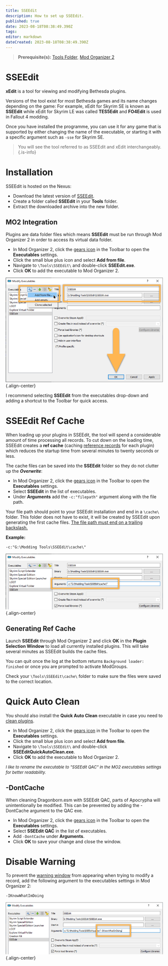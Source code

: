 ```yaml
---
title: SSEEdit
description: How to set up SSEEdit.
published: true
date: 2023-08-18T08:38:49.390Z
tags: 
editor: markdown
dateCreated: 2023-08-18T08:38:49.390Z
---
```


> **Prerequisite(s):** [Tools Folder](/tools/tools-folder), [Mod Organizer 2](/mo2)

# SSEEdit

**xEdit** is a tool for viewing and modifying Bethesda plugins.

Versions of the tool exist for most Bethesda games and its name changes depending on the game: For example, xEdit for Skyrim SE is known as **SSEEdit** while xEdit for Skyrim LE was called **TES5Edit** and **FO4Edit** is used in Fallout 4 modding.

Once you have installed the programme, you can use it for any game that is supported by either changing the name of the executable, or starting it with a specific argument such as `-sse` for Skyrim SE.

> You will see the tool referred to as SSEEdit and xEdit interchangeably.
{.is-info}

# Installation

SSEEdit is hosted on the Nexus:

- Download the latest version of [SSEEdit](https://www.nexusmods.com/skyrimspecialedition/mods/164).
- Create a folder called **SSEEdit** in your **Tools** folder.
- Extract the downloaded archive into the new folder.

## MO2 Integration

Plugins are data folder files which means **SSEEdit** must be run through Mod Organizer 2 in order to access its virtual data folder.

- In Mod Organizer 2, click the [gears icon](/basics/mo2-executables-settings.png) in the Toolbar to open the **Executables** settings.
- Click the small blue plus icon and select **Add from file**.
- Navigate to `\Tools\SSEEdit\` and double-click **SSEEdit.exe**.
- Click **OK** to add the executable to Mod Organizer 2.

![add-sseedit-to-mo2.png](/tools/add-sseedit-to-mo2.png){.align-center}

I recommend selecting **SSEEdit** from the executables drop-down and adding a shortcut to the Toolbar for quick access.

# SSEEdit Ref Cache

When loading up your plugins in SSEEdit, the tool will spend a considerable amount of time processing all records. To cut down on the loading time, SSEEdit creates a **ref cache** (caching [reference records](/knowledge-base/references) for each plugin) which reduces the startup time from several minutes to twenty seconds or less.

The cache files can be saved into the **SSEEdit** folder so they do not clutter up the ***Overwrite***:

- In Mod Organizer 2, click the [gears icon](/bascis/mo2-executables-settings.png) in the Toolbar to open the **Executables** settings.
- Select **SSEEdit** in the list of executables.
- Under **Arguments** add the `-c:"filepath"` argument along with the file path.

Your file path should point to your SSEEdit installation and end in a `\cache\` folder. This folder does not have to exist, it will be created by SSEEdit upon generating the first cache files. <u>The file path must end on a trailing backslash.</u>

**Example:**

```
-c:"G:\Modding Tools\SSEEdit\cache\"
```

![sseedit-refcache-argument.png](/tools/sseedit-refcache-argument.png){.align-center}

## Generating Ref Cache

Launch **SSEEdit** through Mod Organizer 2 and click **OK** in the **Plugin Selection Window** to load all currently installed plugins. This will take several minutes as SSEEdit builds the cache files.

You can quit once the log at the bottom returns `Background loader: finished` or once you are prompted to activate ModGroups.

Check your `\Tools\SSEEdit\cache\` folder to make sure the files were saved to the correct location.

# Quick Auto Clean

You should also install the **Quick Auto Clean** executable in case you need to [clean plugins](/guides-tutorials/cleaning-plugins).

- In Mod Organizer 2, click the [gears icon](/basics/mo2-executables-settings.png) in the Toolbar to open the **Executables** settings.
- Click the small blue plus icon and select **Add from file**.
- Navigate to `\Tools\SSEEdit\` and double-click **SSEEditQuickAutoClean.exe**.
- Click **OK** to add the executable to Mod Organizer 2.

<font size=2>*I like to rename the executable to "SSEEdit QAC" in the MO2 executables settings for better readability.*</font>

## -DontCache

When cleaning Dragonborn.esm with SSEEdit QAC, parts of Apocrypha will unintentionally be modified. This can be prevented by adding the -DontCache argument to the QAC exe.

- In Mod Organizer 2, click the [gears icon](/Pictures/skyforge/mo2-executables-settings.png) in the Toolbar to open the **Executables** settings.
- Select **SSEEdit QAC** in the list of executables.
- Add `-DontCache` under **Arguments**.
- Click **OK** to save your change and close the window.

# Disable Warning

To prevent the [warning window](/basics![sseedit-warning-window.png](/basics/sseedit-warning-window.png)/sseedit-warning-window.png) from appearing when trying to modify a record, add the following argument to the executables settings in Mod Organizer 2:

```
-IKnowWhatImDoing
```

![disable-warning-window.png](/tools/disable-warning-window.png){.align-center}